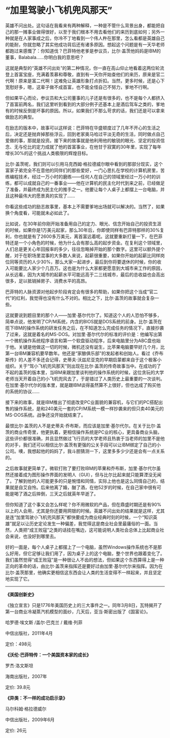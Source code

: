 # “加里驾驶小飞机兜风那天” #

英雄不问出处。这句话在我看来有两种解释，一种是不管什么背景出身，都能把自己的那一摊事业做得很好，以至于我们根本不用去看他们的来历到底如何；另外一种就是在人家事成之后，你冷不丁地看到一个伟人杵在那里，怎么看都是英雄自己的能耐，你就忽略了其实他成功背后还有诸多原因。想起这个问题是有一天华老师都跑过来感慨了：你知道伐？巴菲特他老爹是参议员，比尔·盖茨他妈妈是IBM的董事，Balabala……你明白我的意思吧？

这就是典型的“英雄不问出处”的第二种情况，你一直在高山仰止地看着这两位轮流登上首富宝座，充满着羡慕和尊敬，直到有一天你开始查他们的来历，原来是官二代啊！原来是富二代啊！这难免让英雄形象打点折扣。当然，更多时候，还是心下宽慰好多，嗯，这辈子做不成首富，也不能全怪自己不努力，爹地不行啊。

但如果平心而论，参议员和大公司董事的儿子还是有很多的，也不是每个人都挤入了首富前两名，我们这里听到看到的大部分例子还基本上是酒后驾车之类的，爹地有的时候反倒是坏事的原因。所以，如果我们不那么苛求的话，我们还是可以拿来做励志的典型。

在励志的版本中，故事可以这样说：巴菲特在华盛顿度过了几年不开心的生活之后，决定还是抛弃掉那些浮云，回到老家奥马哈过平淡无奇的生活，同时做点自己爱做的事，那就是投资。接下来的故事就是他利用他的敏锐的眼光、坚定的投资信念、无与伦比的定力成就了他的首富事业，在他甘于寂寞的30年里，实现了每年增长30%的这个挑战人类极限的辉煌目标。

比尔·盖茨呢，我们则可以引用马克西姆·格拉德威尔眼中看到的那部分现实，这个富家子弟完全不在意他的同伴们的那些爱好，一门心思扎在学校的计算机房里，苦练编程技术，经过一万小时的磨练——任何人在自己的领域里经过一万小时的训练，都可以成就自己的一番事业——他在计算机的民主化时代到来之前，已经做足了准备，并最终成为民主化的推手之一。他要让每个人桌子上都摆上一台电脑，并且这种最伟大的愿景真的实现了……

你看这些成功的励志故事里，基本上不需要爹地出场就可以解决的。当然了，如果换个角度看，可能就未必如此了。

比如说，在30年前你刚开始准备用自己的定力、眼光、信念开始自己的投资生涯的时候，如果你是1万美元起家，那么30年后，你即使同样有巴菲特那样的30%复利，你也就是有了2600多万美元，离首富远着呢。这就要重新打量一下，在巴菲特还是一个小角色的时候，他为什么会有那么高的起步资金。在复利这个领域里，人们总是更关心年回报率的多少，往往忽略掉开始的那个数字。这里可以额外提个醒，对于在职场里混事的大多数人来说，起薪很重要，如果你开始的起薪比同样岗位同等资历的人少30%，那么大家一起进步，最后到你将要退休的时候，你的收入可能要比人家少个几百万。这也是为什么大家都更愿意到大城市来工作的原因，从长远看，因为大城市的起薪水平可能远高于二三线城市，最后的总收益也会高出很多，足以抵销掉房子、消费水平的高昂。

巴菲特的人脉资源对他起步阶段肯定会有很多的帮助，如果你把这个当成“官二代”的红利，我觉得也没有什么不对的。相比之下，比尔·盖茨的故事就会复杂一些。

这就要说到题目里的那个人——加里·基尔代尔了。知道这个人的人恐怕不够多，简单点说，他发明了CP/M系统，内含的BIOS就是DOS系统的前身。比尔·盖茨在揽下IBM的操作系统的研发任务之后，在不知道怎么完成任务的情况下，直接抄袭了过来，这就是着名的MS-DOS。对加里·基尔代尔的标准的评价是：他编写出第一个微机操作系统程序语言和第一个软盘驱动程序，后来电脑里分为ABC盘也始于他。关键是他做这一切的时候，微机还没有诞生，比苹果电脑要早好几个月，比第一台IBM兼容机要早数年。他还是“家酿俱乐部”的发起者和创始人。看过《乔布斯传》的人差不多还会记得，史蒂夫·沃兹尼亚克的早期启蒙都来自于这个极客小组织。关于“驾小飞机兜风那天”则出现在比尔·盖茨的传奇故事当中。在成功的了不起的盖茨的版本里，当IBM来跟加里谈判他的操作系统的时候，这位贪玩的大学老师当天开着自己的小飞机兜风去了，于是错过了人类历史上最重要的一次谈判。在加里·基尔代尔的版本里，就是跟IBM谈得虽然算不上很好，但也达成了购买他的系统的协议……

接下来的故事，就是IBM推出了彻底改变PC业面貌的兼容机，与它们的PC搭配出售的操作系统，是和240美元一套的CP/M系统一模一样抄袭来的但只卖40美元的MS-DOS系统。战争还没开始就结束了。

最恨比尔·盖茨的人不是史蒂夫·乔布斯，而应该是加里·基尔代尔。在关于比尔·盖茨的商业传奇里，他更执着，更相信操作系统是PC业的核心，更具备商业头脑，这些评价都很准确，并且显然做过飞行员的大学老师且热衷于当老师的加里不是他的对手，我们还可以相信比尔·盖茨有更强的公关手段可以让IBM绑定了自己的小公司。噢，我想起他的妈妈了，我斗胆猜测一下，这里多多少少还是会有一点关系的。

之后故事就更简单了。微软打败了要打败IBM的苹果和乔布斯，加里·基尔代尔虽然还接着成为图形操作界面的发明人（GUI），但与比尔比起来就只能算湮没无闻了。了解到他的人可能更多的只是惋惜和同情，实际上他也是这么同情自己的，结果就是自艾自怜。后来他离了婚，酗了酒，在他52岁的时候，在自己家中很有可能是喝了酒之后摔倒，三天之后就英年早逝了。

但你知道了这个事又会怎么样呢？你不用微软的产品，但在鼎盛时期还是有90%以上的人会用，尤其是你还要用网银的时候。英雄不问出处的结果就是这样，尤其是连“加里驾驶小飞机兜风那天”都快要成为商业经典时刻的时候，一个“知识英雄”就足以让历史定论发生一种偏差，我觉得这是商业社会里最庸俗的一面。当然，人类把“成王败寇”之类的话挂在嘴边，这可能说明人类社会总体上比起商业社会来说，也没好到哪里去。

好的一面是，每个人桌子上都摆上了一个电脑，虽然Windows操作系统也不是那么好用，但它足够让我们用了，因为桌子上的这个电脑，整个世界也跟着变化了。我们虽然觉得“成王败寇”是一种很让人不齿的想法，但如果这个东西算得上是一种正向的革命的话，由比尔·盖茨来指挥还是要好过由加里·基尔代尔来指挥。因为在比尔·盖茨那里，他确实更相信这东西会让人类的生活变得不一样起来，并且坚定地实现了它。

----

**《美国创新史》**

《独立宣言》只是1776年美国历史上的三大事件之一。同年3月8日，瓦特揭开了第一台商业冷凝蒸汽机模型的面纱，几天后，亚当·斯密出版了《国富论》。

哈罗德·埃文斯 /盖尔·巴克兰 / 戴维·列菲

中信出版社，2011年4月

定价：498元

**《沃伦·巴菲特传：一个美国资本家的成长》**

罗杰·洛文斯坦

海南出版社，2007年

定价: 39.8元

**《异类：不一样的成功启示录》**

马尔科姆·格拉德威尔

中信出版社，2009年6月

定价: 26元
 
